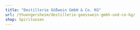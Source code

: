 ```yaml
---
title: "Destillerie Gößwein GmbH & Co. KG"
url: /thuengersheim/destillerie-goesswein-gmbh-und-co-kg/
shop: Spirituosen
---
```

